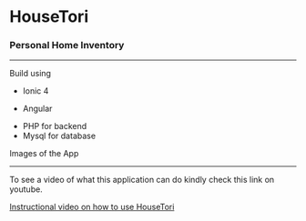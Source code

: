 # HouseTori

### Personal Home Inventory

---

Build using

- Ionic 4

* Angular

- PHP for backend
- Mysql for database

Images of the App

---

To see a video of what this application can do kindly check this link on youtube.

[Instructional video on how to use HouseTori](https://www.youtube.com/watch?v=3gkpDavjKOE&ab_channel=RyanAndreiTemporaza)
